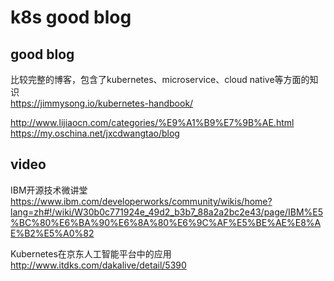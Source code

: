 # k8s good blog

## good blog

比较完整的博客，包含了kubernetes、microservice、cloud native等方面的知识  
https://jimmysong.io/kubernetes-handbook/  

http://www.lijiaocn.com/categories/%E9%A1%B9%E7%9B%AE.html    
https://my.oschina.net/jxcdwangtao/blog  

## video

IBM开源技术微讲堂  
https://www.ibm.com/developerworks/community/wikis/home?lang=zh#!/wiki/W30b0c771924e_49d2_b3b7_88a2a2bc2e43/page/IBM%E5%BC%80%E6%BA%90%E6%8A%80%E6%9C%AF%E5%BE%AE%E8%AE%B2%E5%A0%82  


Kubernetes在京东人工智能平台中的应用  
http://www.itdks.com/dakalive/detail/5390  

